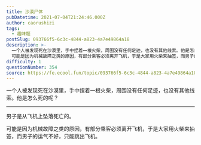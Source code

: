 ```yaml
---
title: 沙漠尸体
pubDatetime: 2021-07-04T21:24:46.000Z
author: caorushizi
tags:
  - 趣味题
postSlug: 093766f5-6c3c-4844-a823-4a7e49864a18
description: >-
  一个人被发现死在沙漠里，手中捏着一根火柴，周围没有任何足迹，也没有其他线索。他是怎么死的呢？ 男子是从飞机上坠落死亡的。
  可能是因为机械故障之类的原因，有部分乘客必须离开飞机，于是大家用火柴来抽签，而男子的运气不好，只能跳出飞机。 
difficulty: 1
questionNumber: 354
source: https://fe.ecool.fun/topic/093766f5-6c3c-4844-a823-4a7e49864a18
---
```


一个人被发现死在沙漠里，手中捏着一根火柴，周围没有任何足迹，也没有其他线索。他是怎么死的呢？

---

男子是从飞机上坠落死亡的。

可能是因为机械故障之类的原因，有部分乘客必须离开飞机，于是大家用火柴来抽签，而男子的运气不好，只能跳出飞机。
